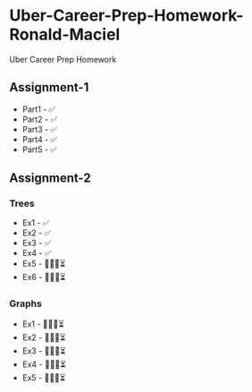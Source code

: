 # Uber-Career-Prep-Homework-Ronald-Maciel
Uber Career Prep Homework

## Assignment-1
  * Part1 - ✅
  * Part2 - ✅
  * Part3 - ✅
  * Part4 - ✅
  * Part5 - ✅

## Assignment-2
### Trees
  * Ex1 - ✅
  * Ex2 - ✅
  * Ex3 - ✅
  * Ex4 - ✅
  * Ex5 - 👨🏽‍💻⏳
  * Ex6 - 👨🏽‍💻⏳
### Graphs
  * Ex1 - 👨🏽‍💻⏳
  * Ex2 - 👨🏽‍💻⏳
  * Ex3 - 👨🏽‍💻⏳
  * Ex4 - 👨🏽‍💻⏳
  * Ex5 - 👨🏽‍💻⏳
